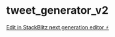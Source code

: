 # tweet_generator_v2

[Edit in StackBlitz next generation editor ⚡️](https://stackblitz.com/~/github.com/micEngineer/tweet_generator_v2)